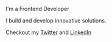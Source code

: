 I'm a Frontend Developer

I build and develop innovative solutions. 

Checkout my [Twitter](https://twitter.com/feng_json_gao) and [LinkedIn](https://www.linkedin.com/in/fen-gao/)
